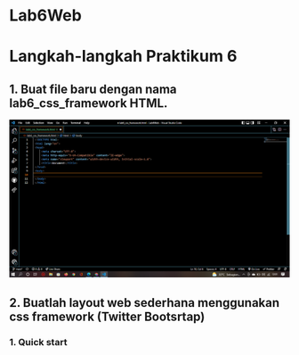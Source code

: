 # Lab6Web

# Langkah-langkah Praktikum 6

## 1. Buat file baru dengan nama lab6_css_framework HTML.

![p](img/SS1.png)

## 2. Buatlah layout web sederhana menggunakan css framework (Twitter Bootsrtap)

### 1. Quick start
